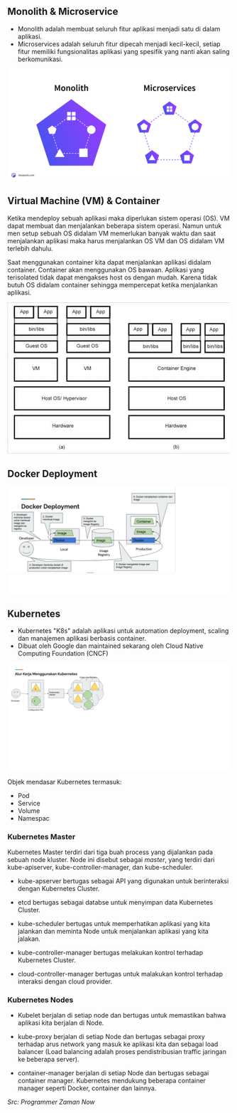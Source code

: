 ## Monolith & Microservice

- Monolith adalah membuat seluruh fitur aplikasi menjadi satu di dalam aplikasi.
- Microservices adalah seluruh fitur dipecah menjadi kecil-kecil, setiap fitur memiliki fungsionalitas aplikasi yang spesifik yang nanti akan saling berkomunikasi.

![monoith vs microservice](assets\images\1-monolith-vs-microservices.jpg)

## Virtual Machine (VM) & Container

Ketika mendeploy sebuah aplikasi maka diperlukan sistem operasi (OS). VM dapat membuat dan menjalankan beberapa sistem operasi. Namun untuk men setup sebuah OS didalam VM memerlukan banyak waktu dan saat menjalankan aplikasi maka harus menjalankan OS VM dan OS didalam VM terlebih dahulu.

Saat menggunakan container kita dapat menjalankan aplikasi didalam container. Container akan menggunakan OS bawaan. Aplikasi yang terisolated tidak dapat mengakses host os dengan mudah. Karena tidak butuh OS didalam container sehingga mempercepat ketika menjalankan aplikasi.

![container & vm](assets\images\2-container-vm.jpg)

## Docker Deployment

![docker deployment](assets\images\3-docker-deployment.jpg)

## Kubernetes

- Kubernetes "K8s" adalah aplikasi untuk automation deployment, scaling dan manajemen aplikasi berbasis container.
- Dibuat oleh Google dan maintained sekarang oleh Cloud Native Computing Foundation (CNCF)

![docker deployment](assets\images\4-kubenertes-work-flow.png)

Objek mendasar Kubernetes termasuk:

- Pod
- Service
- Volume
- Namespac


### Kubernetes Master

Kubernetes Master terdiri dari tiga buah process yang dijalankan pada sebuah node kluster. Node ini disebut sebagai _master_, yang terdiri dari kube-apiserver, kube-controller-manager, dan kube-scheduler.

- kube-apserver bertugas sebagai API yang digunakan untuk berinteraksi dengan Kubernetes Cluster.

- etcd bertugas sebagai databse untuk menyimpan data Kubernetes Cluster.
- kube-scheduler bertugas untuk memperhatikan aplikasi yang kita jalankan dan meminta Node untuk menjalankan aplikasi yang kita jalakan.

- kube-controller-manager bertugas melakukan kontrol terhadap Kubernetes Cluster.

- cloud-controller-manager bertugas untuk malakukan kontrol terhadap interaksi dengan cloud provider.

### Kubernetes Nodes

- Kubelet berjalan di setiap node dan bertugas untuk memastikan bahwa aplikasi kita berjalan di Node.

- kube-proxy berjalan di setiap Node dan bertugas sebagai proxy terhadap arus network yang masuk ke aplikasi kita dan sebagai load balancer (Load balancing adalah proses pendistribusian traffic jaringan ke beberapa server).

- container-manager berjalan di setiap Node dan bertugas sebagai container manager. Kubernetes mendukung beberapa container manager seperti Docker, container dan lainnya.

_Src: Programmer Zaman Now_
